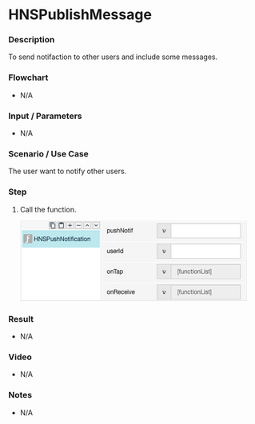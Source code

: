 # HNSPublishMessage

### Description

To send notifaction to other users and include some messages.

### Flowchart

- N/A

### Input / Parameters

- N/A

### Scenario / Use Case

The user want to notify other users.

### Step

1. Call the function. <br />
    
    ![](../../../../document/function/Device/HNSPushNotification/push-notify-step-1.png?raw=true)
    
### Result

- N/A

### Video

- N/A
<!--[![Video](http://i.imgur.com/Ot5DWAW.png)](https://youtu.be/StTqXEQ2l-Y?t=35s)-->

### Notes

- N/A